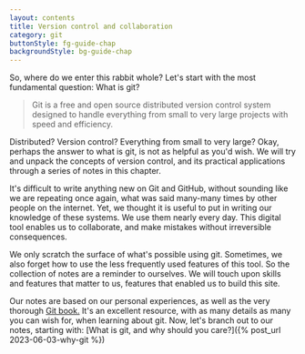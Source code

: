 ```yaml
---
layout: contents
title: Version control and collaboration
category: git
buttonStyle: fg-guide-chap
backgroundStyle: bg-guide-chap
---
```


So, where do we enter this rabbit whole?
Let's start with the most fundamental question: What is git?

> Git is a free and open source distributed version control system designed to handle everything from small to very large projects with speed and efficiency.

Distributed? Version control? Everything from small to very large?
Okay, perhaps the answer to what is git, is not as helpful as you'd wish.
We will try and unpack the concepts of version control, and its practical applications through a series of notes in this chapter.

It's difficult to write anything new on Git and GitHub, without sounding like we are repeating once again, what was said many-many times by other people on the internet.
Yet, we thought it is useful to put in writing our knowledge of these systems.
We use them nearly every day.
This digital tool enables us to collaborate, and make mistakes without irreversible consequences.

We only scratch the surface of what's possible using git.
Sometimes, we also forget how to use the less frequently used features of this tool.
So the collection of notes are a reminder to ourselves.
We will touch upon skills and features that matter to us, features that enabled us to build this site.

Our notes are based on our personal experiences, as well as the very thorough 
[Git book.](https://git-scm.com/book/en/v2)
It's an excellent resource, with as many details as many you can wish for, when learning about git.
Now, let's branch out to our notes, starting with: 
[What is git, and why should you care?]({% post_url 2023-06-03-why-git %})